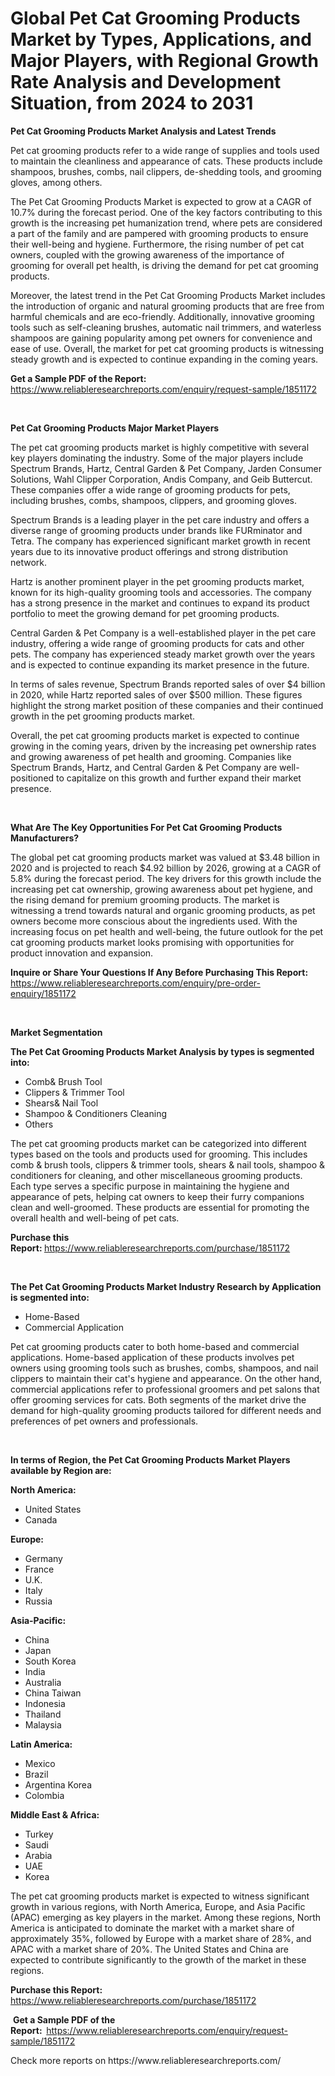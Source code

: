 <p><h1>Global Pet Cat Grooming Products Market by Types, Applications, and Major Players, with Regional Growth Rate Analysis and Development Situation, from 2024 to 2031</h1></p><p><strong>Pet Cat Grooming Products Market Analysis and Latest Trends</strong></p>
<p><p>Pet cat grooming products refer to a wide range of supplies and tools used to maintain the cleanliness and appearance of cats. These products include shampoos, brushes, combs, nail clippers, de-shedding tools, and grooming gloves, among others.</p><p>The Pet Cat Grooming Products Market is expected to grow at a CAGR of 10.7% during the forecast period. One of the key factors contributing to this growth is the increasing pet humanization trend, where pets are considered a part of the family and are pampered with grooming products to ensure their well-being and hygiene. Furthermore, the rising number of pet cat owners, coupled with the growing awareness of the importance of grooming for overall pet health, is driving the demand for pet cat grooming products.</p><p>Moreover, the latest trend in the Pet Cat Grooming Products Market includes the introduction of organic and natural grooming products that are free from harmful chemicals and are eco-friendly. Additionally, innovative grooming tools such as self-cleaning brushes, automatic nail trimmers, and waterless shampoos are gaining popularity among pet owners for convenience and ease of use. Overall, the market for pet cat grooming products is witnessing steady growth and is expected to continue expanding in the coming years.</p></p>
<p><strong>Get a Sample PDF of the Report:&nbsp;</strong> <a href="https://www.reliableresearchreports.com/enquiry/request-sample/1851172">https://www.reliableresearchreports.com/enquiry/request-sample/1851172</a></p>
<p>&nbsp;</p>
<p><strong>Pet Cat Grooming Products Major Market Players</strong></p>
<p><p>The pet cat grooming products market is highly competitive with several key players dominating the industry. Some of the major players include Spectrum Brands, Hartz, Central Garden & Pet Company, Jarden Consumer Solutions, Wahl Clipper Corporation, Andis Company, and Geib Buttercut. These companies offer a wide range of grooming products for pets, including brushes, combs, shampoos, clippers, and grooming gloves.</p><p>Spectrum Brands is a leading player in the pet care industry and offers a diverse range of grooming products under brands like FURminator and Tetra. The company has experienced significant market growth in recent years due to its innovative product offerings and strong distribution network.</p><p>Hartz is another prominent player in the pet grooming products market, known for its high-quality grooming tools and accessories. The company has a strong presence in the market and continues to expand its product portfolio to meet the growing demand for pet grooming products.</p><p>Central Garden & Pet Company is a well-established player in the pet care industry, offering a wide range of grooming products for cats and other pets. The company has experienced steady market growth over the years and is expected to continue expanding its market presence in the future.</p><p>In terms of sales revenue, Spectrum Brands reported sales of over $4 billion in 2020, while Hartz reported sales of over $500 million. These figures highlight the strong market position of these companies and their continued growth in the pet grooming products market.</p><p>Overall, the pet cat grooming products market is expected to continue growing in the coming years, driven by the increasing pet ownership rates and growing awareness of pet health and grooming. Companies like Spectrum Brands, Hartz, and Central Garden & Pet Company are well-positioned to capitalize on this growth and further expand their market presence.</p></p>
<p>&nbsp;</p>
<p><strong>What Are The Key Opportunities For Pet Cat Grooming Products Manufacturers?</strong></p>
<p><p>The global pet cat grooming products market was valued at $3.48 billion in 2020 and is projected to reach $4.92 billion by 2026, growing at a CAGR of 5.8% during the forecast period. The key drivers for this growth include the increasing pet cat ownership, growing awareness about pet hygiene, and the rising demand for premium grooming products. The market is witnessing a trend towards natural and organic grooming products, as pet owners become more conscious about the ingredients used. With the increasing focus on pet health and well-being, the future outlook for the pet cat grooming products market looks promising with opportunities for product innovation and expansion.</p></p>
<p><strong>Inquire or Share Your Questions If Any Before Purchasing This Report:</strong> <a href="https://www.reliableresearchreports.com/enquiry/pre-order-enquiry/1851172">https://www.reliableresearchreports.com/enquiry/pre-order-enquiry/1851172</a></p>
<p>&nbsp;</p>
<p><strong>Market Segmentation</strong></p>
<p><strong>The Pet Cat Grooming Products Market Analysis by types is segmented into:</strong></p>
<p><ul><li>Comb& Brush Tool</li><li>Clippers & Trimmer Tool</li><li>Shears& Nail Tool</li><li>Shampoo & Conditioners Cleaning</li><li>Others</li></ul></p>
<p><p>The pet cat grooming products market can be categorized into different types based on the tools and products used for grooming. This includes comb & brush tools, clippers & trimmer tools, shears & nail tools, shampoo & conditioners for cleaning, and other miscellaneous grooming products. Each type serves a specific purpose in maintaining the hygiene and appearance of pets, helping cat owners to keep their furry companions clean and well-groomed. These products are essential for promoting the overall health and well-being of pet cats.</p></p>
<p><strong>Purchase this Report:&nbsp;</strong><a href="https://www.reliableresearchreports.com/purchase/1851172">https://www.reliableresearchreports.com/purchase/1851172</a></p>
<p>&nbsp;</p>
<p><strong>The Pet Cat Grooming Products Market Industry Research by Application is segmented into:</strong></p>
<p><ul><li>Home-Based</li><li>Commercial Application</li></ul></p>
<p><p>Pet cat grooming products cater to both home-based and commercial applications. Home-based application of these products involves pet owners using grooming tools such as brushes, combs, shampoos, and nail clippers to maintain their cat's hygiene and appearance. On the other hand, commercial applications refer to professional groomers and pet salons that offer grooming services for cats. Both segments of the market drive the demand for high-quality grooming products tailored for different needs and preferences of pet owners and professionals.</p></p>
<p>&nbsp;</p>
<p><strong>In terms of Region, the Pet Cat Grooming Products Market Players available by Region are:</strong></p>
<p>
    <p> <strong> North America: </strong>
        <ul>
            <li>United States</li>
            <li>Canada</li>
        </ul>
        </p> 
    <p> <strong> Europe: </strong>
        <ul>
            <li>Germany</li>
            <li>France</li>
            <li>U.K.</li>
            <li>Italy</li>
            <li>Russia</li>
        </ul>
        </p> 
    <p> <strong> Asia-Pacific: </strong>
        <ul>
            <li>China</li>
            <li>Japan</li>
            <li>South Korea</li>
            <li>India</li>
            <li>Australia</li>
            <li>China Taiwan</li>
            <li>Indonesia</li>
            <li>Thailand</li>
            <li>Malaysia</li>
        </ul>
        </p> 
    <p> <strong> Latin America: </strong>
        <ul>
            <li>Mexico</li>
            <li>Brazil</li>
            <li>Argentina Korea</li>
            <li>Colombia</li>
        </ul>
        </p> 
    <p> <strong> Middle East & Africa: </strong>
        <ul>
            <li>Turkey</li>
            <li>Saudi</li>
            <li>Arabia</li>
            <li>UAE</li>
            <li>Korea</li>
        </ul>
    </p>
    </p>
<p><p>The pet cat grooming products market is expected to witness significant growth in various regions, with North America, Europe, and Asia Pacific (APAC) emerging as key players in the market. Among these regions, North America is anticipated to dominate the market with a market share of approximately 35%, followed by Europe with a market share of 28%, and APAC with a market share of 20%. The United States and China are expected to contribute significantly to the growth of the market in these regions.</p></p>
<p><strong>Purchase this Report: </strong><a href="https://www.reliableresearchreports.com/purchase/1851172">https://www.reliableresearchreports.com/purchase/1851172</a></p>
<p>&nbsp;<strong>Get a Sample PDF of the Report:&nbsp;&nbsp;</strong><a href="https://www.reliableresearchreports.com/enquiry/request-sample/1851172">https://www.reliableresearchreports.com/enquiry/request-sample/1851172</a></p>
<p><strong></strong></p>
<p>Check more reports on https://www.reliableresearchreports.com/</p>